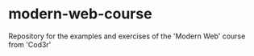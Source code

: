 # modern-web-course
Repository for the examples and exercises of the 'Modern Web' course from 'Cod3r'
